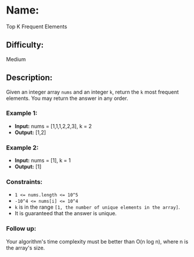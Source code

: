 # Name: 
Top K Frequent Elements

## Difficulty: 
Medium

## Description: 
Given an integer array `nums` and an integer `k`, return the `k` most frequent elements. You may return the answer in any order.

### Example 1:
- **Input:** nums = [1,1,1,2,2,3], k = 2
- **Output:** [1,2]

### Example 2:
- **Input:** nums = [1], k = 1
- **Output:** [1]

### Constraints:
- `1 <= nums.length <= 10^5`
- `-10^4 <= nums[i] <= 10^4`
- `k` is in the range `[1, the number of unique elements in the array]`.
- It is guaranteed that the answer is unique.

### Follow up:
Your algorithm's time complexity must be better than O(n log n), where n is the array's size.